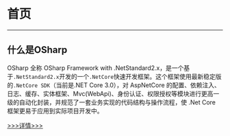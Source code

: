 # 首页
---
## 什么是OSharp
OSharp 全称 OSharp Framework with .NetStandard2.x，是一个基于`.NetStandard2.x`开发的一个`.NetCore`快速开发框架。这个框架使用最新稳定版的`.NetCore SDK`（当前是.NET Core 3.0），对 AspNetCore 的配置、依赖注入、日志、缓存、实体框架、Mvc(WebApi)、身份认证、权限授权等模块进行更高一级的自动化封装，并规范了一套业务实现的代码结构与操作流程，使 .Net Core 框架更易于应用到实际项目开发中。

[>>>详情>>>](quick/intro.md)